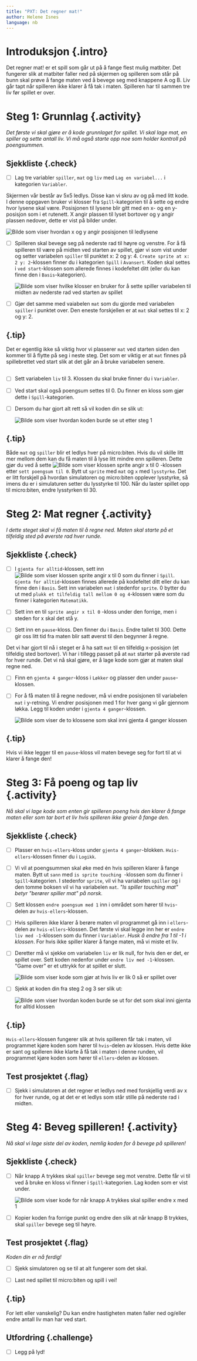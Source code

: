 ```yaml
---
title: "PXT: Det regner mat!"
author: Helene Isnes
language: nb
---
```



# Introduksjon {.intro} 

Det regner mat! er et spill som går ut på å fange flest mulig matbiter. Det fungerer slik at matbiter faller ned på skjermen og spilleren som står på bunn skal prøve å fange maten ved å bevege seg med knappene A og B. Liv går tapt når spilleren ikke klarer å få tak i maten. Spilleren har til sammen tre liv før spillet er over.  


# Steg 1: Grunnlag {.activity}

*Det første vi skal gjøre er å kode grunnlaget for spillet. Vi skal lage mat, en spiller og sette antall liv. Vi må også starte opp noe som holder kontroll på poengsummen.*

## Sjekkliste {.check}

- [ ] Lag tre variabler `spiller`, `mat` og `liv` med `Lag en variabel...` i kategorien `Variabler`. 

Skjermen vår består av 5x5 ledlys. Disse kan vi skru av og på med litt kode. I denne oppgaven bruker vi klosser fra `Spill`-kategorien til å sette og endre hvor lysene skal være. Posisjonen til lysene blir gitt med en x- og en y-posisjon som i et rutenett. X angir plassen til lyset bortover og y angir plassen nedover, dette er vist på bilder under. 
	
![Bilde som viser hvordan x og y angir posisjonen til ledlysene](ved_start_skjerm.png)

- [ ] Spilleren skal bevege seg på nederste rad til høyre og venstre. For å få spilleren til være på midten ved starten av spillet, gjør vi som vist under og setter variabelen `spiller` til punktet x: 2 og y: 4. `Create sprite at x: 2 y: 2`-klossen finner du i kategorien `Spill` i `Avansert`. Koden skal settes i `ved start`-klossen som allerede finnes i kodefeltet ditt (eller du kan finne den i `Basis`-kategorien). 

	![Bilde som viser hvilke klosser en bruker for å sette spiller variabelen til midten av nederste rad ved starten av spillet](sett_spiller_til.png)

- [ ] Gjør det samme med vaiabelen `mat` som du gjorde med variabelen `spiller` i punktet over. Den eneste forskjellen er at `mat` skal settes til x: 2 og y: 2. 

## {.tip}
Det er egentlig ikke så viktig hvor vi plasserer `mat` ved starten siden den kommer til å flytte på seg i neste steg. Det som er viktig er at `mat` finnes på spillebrettet ved start slik at det går an å bruke variabelen senere.
##

- [ ] Sett variabelen `liv` til 3. Klossen du skal bruke finner du i `Variabler`.

- [ ] Ved start skal også poengsum settes til 0. Du finner en kloss som gjør dette i `Spill`-kategorien.

- [ ] Dersom du har gjort alt rett så vil koden din se slik ut:

	![Bilde som viser hvordan koden burde se ut etter steg 1](ved_start.png)

## {.tip}

Både `mat` og `spiller` blir et ledlys hver på micro:biten. Hvis du vil skille litt mer mellom dem kan du få maten til å lyse litt mindre enn spilleren. Dette gjør du ved å sette ![Bilde som viser klossen sprite angir x til 0](sprite_angir.png) -klossen etter `sett poengsum til 0`. Bytt ut `sprite` med `mat` og `x` med `lysstyrke`. Det er litt forskjell på hvordan simulatoren og micro:biten opplever lysstyrke, så imens du er i simulaturen setter du lysstyrke til 100. Når du laster spillet opp til micro:biten, endre lysstyrken til 30.


# Steg 2: Mat regner {.activity}

*I dette steget skal vi få maten til å regne ned. Maten skal starte på et tilfeldig sted på øverste rad hver runde.*

## Sjekkliste {.check}

- [ ] I `gjenta for alltid`-klossen, sett inn ![Bilde som viser klossen sprite angir x til 0](sprite_angir.png) som du finner i `Spill`. `Gjenta for alltid`-klossen finnes allerede på kodefeltet ditt eller du kan finne den i `Basis`.  Sett inn variabelen `mat` i stedenfor `sprite`. 0 bytter du ut med `plukk et tilfeldig tall mellom 0 og 4`-klossen være som du finner i kategorien `Matematikk`. 

- [ ] Sett inn en til `sprite angir x til 0` -kloss under den forrige, men i steden for x skal det stå y. 

- [ ] Sett inn en `pause`-kloss. Den finner du i `Basis`. Endre tallet til 300. Dette gir oss litt tid fra maten blir satt øverst til den begynner å regne.

Det vi har gjort til nå i steget er å ha satt `mat` til en tilfeldig x-posisjon (et tilfeldig sted bortover). Vi har i tillegg passet på at `mat` starter på øverste rad for hver runde. Det vi nå skal gjøre, er å lage kode som gjør at maten skal regne ned.  

- [ ] Finn en `gjenta 4 ganger`-kloss i `Løkker` og plasser den under `pause`-klossen. 

- [ ] For å få maten til å regne nedover, må vi endre posisjonen til variabelen `mat` i y-retning. Vi endrer posisjonen med 1 for hver gang vi går gjennom løkka. Legg til koden under i `gjenta 4 ganger`-klossen. 

	![Bilde som viser de to klossene som skal inni gjenta 4 ganger klossen](gjenta_4_ganger.png)

## {.tip}
Hvis vi ikke legger til en `pause`-kloss vil maten bevege seg for fort til at vi klarer å fange den!


# Steg 3: Få poeng og tap liv {.activity}

*Nå skal vi lage kode som enten gir spilleren poeng hvis den klarer å fange maten eller som tar bort et liv hvis spilleren ikke greier å fange den.*

## Sjekkliste {.check}

- [ ] Plasser en `hvis-ellers`-kloss under `gjenta 4 ganger`-blokken. `Hvis-ellers`-klossen finner du i `Logikk`.

- [ ] Vi vil at poengsummen skal øke med én hvis spilleren klarer å fange maten. Bytt ut `sann` med `is sprite touching `-klossen som du finner i `Spill`-kategorien. I stedenfor `sprite`, vil vi ha variabelen `spiller` og i den tomme boksen vil vi ha variabelen `mat`. *"Is spiller touching mat" betyr "berører spiller mat" på norsk.* 

- [ ] Sett klossen `endre poengsum med 1` inn i området som hører til `hvis`-delen av `hvis-ellers`-klossen.

- [ ] Hvis spilleren ikke klarer å berøre maten vil programmet gå inn i `ellers`-delen av `hvis-ellers`-klossen. Det første vi skal legge inn her er `endre liv med -1`-klossen som du finner i `Variabler`. *Husk å endre fra 1 til -1 i klossen*. For hvis ikke spiller klarer å fange maten, må vi miste et liv.

- [ ] Deretter må vi sjekke om variabelen `liv` er lik null, for hvis den er det, er spillet over. Sett koden nedenfor under `endre liv med -1`-klossen. "Game over" er et uttrykk for at spillet er slutt.  

	![Bilde som viser kode som gjør at hvis liv er lik 0 så er spillet over](hvis_liv_lik_0.png)

- [ ] Sjekk at koden din fra steg 2 og 3 ser slik ut:
	
	![Bilde som viser hvordan koden burde se ut for det som skal inni gjenta for alltid klossen](spill_koden.png)

## {.tip}
`Hvis-ellers`-klossen fungerer slik at hvis spilleren får tak i maten, vil programmet kjøre koden som hører til `hvis`-delen av klossen. Hvis dette ikke er sant og spilleren ikke klarte å få tak i maten i denne runden, vil programmet kjøre koden som hører til `ellers`-delen av klossen. 
##

## Test prosjektet {.flag}

- [ ] Sjekk i simulatoren at det regner et ledlys ned med forskjellig verdi av x for hver runde, og at det er et ledlys som står stille på nederste rad i midten. 


# Steg 4: Beveg spilleren! {.activity}

*Nå skal vi lage siste del av koden, nemlig koden for å bevege på spilleren!*

## Sjekkliste {.check}

- [ ] Når knapp A trykkes skal `spiller` bevege seg mot venstre. Dette får vi til ved å bruke en kloss vi finner i `Spill`-kategorien. Lag koden som er vist under.

	![Bilde som viser kode for når knapp A trykkes skal `spiller` endre x med 1](knapp_A.png)

- [ ] Kopier koden fra forrige punkt og endre den slik at når knapp B trykkes, skal `spiller` bevege seg til høyre. 

## Test prosjektet {.flag}

*Koden din er nå ferdig!*

- [ ] Sjekk simulatoren og se til at alt fungerer som det skal. 

- [ ] Last ned spillet til micro:biten og spill i vei!

## {.tip}

For lett eller vanskelig? Du kan endre hastigheten maten faller ned og/eller endre antall liv man har ved start. 

## Utfordring {.challenge}

- [ ] Legg på lyd!
